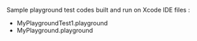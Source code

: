 Sample playground test codes built and run on Xcode IDE
files :
- MyPlaygroundTest1.playground 
- MyPlayground.playground
